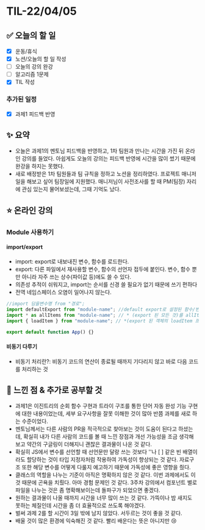 # TIL-22/04/05

## :white_check_mark: 오늘의 할 일

- [x] 운동/휴식
- [x] 노션/오늘의 할 일 작성
- [ ] 오늘의 강의 완강
- [ ] 알고리즘 1문제
- [x] TIL 작성

### 추가된 일정

- [x] 과제1 피드백 반영

## :sparkles: 요약

- 오늘은 과제1의 멘토님 피드백을 반영하고, 1차 팀원과 만나는 시간을 가진 뒤 온라인 강의를 들었다. 아쉽게도 오늘의 강의는 피드백 반영에 시간을 많이 썼기 때문에 완강을 하지는 못했다.  
- 새로 배정받은 1차 팀원들과 팀 규칙을 정하고 노션을 정리하였다. 프로젝트 매니저 일을 해보고 싶어 팀장일에 지원했다. 매니저님이 사전조사를 할 때 PM(팀장) 자리에 관심 있는지 물어보셨는데, 그때 기억도 났다. 

## :star: 온라인 강의

### Module 사용하기

#### import/export

- import: export로 내보내진 변수, 함수를 로드한다.
- export: 다른 파일에서 재사용할 변수, 함수의 선언자 접두에 붙인다. 변수, 함수 뿐만 아니라 자주 쓰는 상수(파이값 등)에도 쓸 수 있다. 
- 의존성 추적이 쉬워지고, import는 순서를 신경 쓸 필요가 없기 때문에 쓰기 편하다
- 전역 네임스페이스 오염이 일어나지 않는다.

```javascript
//import 담을변수명 from "경로";
import defaultExport from "module-name"; //default export로 설정된 함수/변수를 가져옴
import * as allItems from "module-name"; // * (export 된 모든 것)를 allItems라는 이름으로 import
import { loadItem } from "module-name"; // *(export 된 객체의 loadItem 프로퍼티만 import)

export default function App() {}
```

#### 비동기 다루기

- 비동기 처리란?: 비동기 코드의 연산이 종료될 때까지 기다리지 않고 바로 다음 코드를 처리하는 것


## :star2: 느낀 점 & 추가로 공부할 것

- 과제1은 이진트리의 순회 함수 구현과 트라이 구조를 통한 단어 자동 완성 기능 구현에 대한 내용이었는데, 세부 요구사항을 잘못 이해한 것이 많아 반쯤 과제를 새로 하는 수준이었다.
- 멘토님께서는 다른 사람의 PR을 적극적으로 찾아보는 것이 도움이 된다고 하셨는데, 확실히 내가 다른 사람의 코드를 볼 때 느낀 장점과 개선 가능성을 조금 생각해보고 약간의 구글링이 더해지니 괜찮은 결과물이 나온 것 같다.
- 확실히 JS에서 변수를 선언할 때 선언문만 달랑 쓰는 것보다 ''나 [ ] 같은 빈 배열이라도 할당하는 것이 타입 지정자처럼 작용하여 가독성이 향상되는 것 같다. 자료구조 또한 해당 변수를 어떻게 다룰지 예고하기 때문에 가독성에 좋은 영향을 줬다. 
- 클래스의 역할을 나누는 기준이 아직은 명확하지 않은 것 같다. 이번 과제에서도 이것 때문에 곤욕을 치뤘다. 아마 경험 문제인 것 같다. 3주차 강의에서 컴포넌트 별로 파일을 나누는 것은 좀 명확해보이는데 돌파구가 되었으면 좋겠다.
- 원하는 결과물이 나올 때까지 시간을 너무 많이 쓰는 것 같다. 가뜩이나 밤 새지도 못하는 체질인데 시간을 좀 더 효율적으로 쓰도록 해야겠다.
- 벌써 과제 2를 할 시간이 3일 밖에 남지 않았다. 서두르는 것이 좋을 것 같다.  
- 배울 것이 많은 환경에 익숙해진 것 같다. 빨리 배운다는 뜻은 아니지만 :cry: